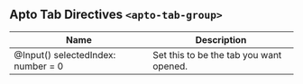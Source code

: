 ## Apto Tab Directives `<apto-tab-group>`
Name | Description
---- | -----------
@Input() selectedIndex: number = 0 | Set this to be the tab you want opened.
